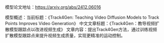 模型论文地址：https://arxiv.org/abs/2412.06016

模型概述：当前标题：《Track4Gen: Teaching Video Diffusion Models to Track Points Improves Video Generation》
中文文章标题：《Track4Gen：教导视频扩散模型跟踪点以改进视频生成》
文章内容：提出Track4Gen方法，通过训练视频扩散模型跟踪点来提升视频生成质量，实现更精准的运动控制。
